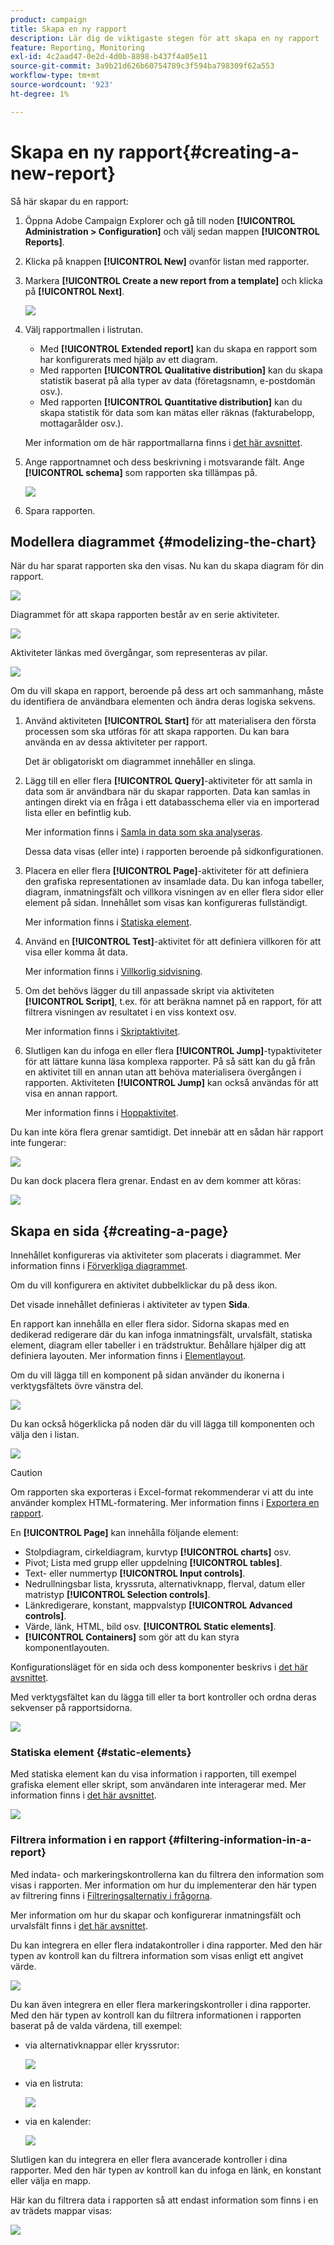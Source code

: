 ```yaml
---
product: campaign
title: Skapa en ny rapport
description: Lär dig de viktigaste stegen för att skapa en ny rapport
feature: Reporting, Monitoring
exl-id: 4c2aad47-0e2d-4d0b-8898-b437f4a05e11
source-git-commit: 3a9b21d626b60754789c3f594ba798309f62a553
workflow-type: tm+mt
source-wordcount: '923'
ht-degree: 1%

---
```


# Skapa en ny rapport{#creating-a-new-report}



Så här skapar du en rapport:

1. Öppna Adobe Campaign Explorer och gå till noden **[!UICONTROL Administration > Configuration]** och välj sedan mappen **[!UICONTROL Reports]**.
1. Klicka på knappen **[!UICONTROL New]** ovanför listan med rapporter.
1. Markera **[!UICONTROL Create a new report from a template]** och klicka på **[!UICONTROL Next]**.

   ![](assets/s_ncs_advuser_report_wizard_new_01.png)

1. Välj rapportmallen i listrutan.

   * Med **[!UICONTROL Extended report]** kan du skapa en rapport som har konfigurerats med hjälp av ett diagram.
   * Med rapporten **[!UICONTROL Qualitative distribution]** kan du skapa statistik baserat på alla typer av data (företagsnamn, e-postdomän osv.).
   * Med rapporten **[!UICONTROL Quantitative distribution]** kan du skapa statistik för data som kan mätas eller räknas (fakturabelopp, mottagarålder osv.).

   Mer information om de här rapportmallarna finns i [det här avsnittet](../../reporting/using/about-descriptive-analysis.md).

1. Ange rapportnamnet och dess beskrivning i motsvarande fält. Ange **[!UICONTROL schema]** som rapporten ska tillämpas på.

   ![](assets/s_ncs_advuser_report_wizard_020.png)

1. Spara rapporten.

## Modellera diagrammet {#modelizing-the-chart}

När du har sparat rapporten ska den visas. Nu kan du skapa diagram för din rapport.

![](assets/s_ncs_user_report_wizard_021.png)

Diagrammet för att skapa rapporten består av en serie aktiviteter.

![](assets/s_ncs_advuser_report_wizard_031.png)

Aktiviteter länkas med övergångar, som representeras av pilar.

![](assets/s_ncs_advuser_report_wizard_032.png)

Om du vill skapa en rapport, beroende på dess art och sammanhang, måste du identifiera de användbara elementen och ändra deras logiska sekvens.

1. Använd aktiviteten **[!UICONTROL Start]** för att materialisera den första processen som ska utföras för att skapa rapporten. Du kan bara använda en av dessa aktiviteter per rapport.

   Det är obligatoriskt om diagrammet innehåller en slinga.

1. Lägg till en eller flera **[!UICONTROL Query]**-aktiviteter för att samla in data som är användbara när du skapar rapporten. Data kan samlas in antingen direkt via en fråga i ett databasschema eller via en importerad lista eller en befintlig kub.

   Mer information finns i [Samla in data som ska analyseras](../../reporting/using/collecting-data-to-analyze.md).

   Dessa data visas (eller inte) i rapporten beroende på sidkonfigurationen.

1. Placera en eller flera **[!UICONTROL Page]**-aktiviteter för att definiera den grafiska representationen av insamlade data. Du kan infoga tabeller, diagram, inmatningsfält och villkora visningen av en eller flera sidor eller element på sidan. Innehållet som visas kan konfigureras fullständigt.

   Mer information finns i [Statiska element](#static-elements).

1. Använd en **[!UICONTROL Test]**-aktivitet för att definiera villkoren för att visa eller komma åt data.

   Mer information finns i [Villkorlig sidvisning](../../reporting/using/defining-a-conditional-content.md#conditioning-page-display).

1. Om det behövs lägger du till anpassade skript via aktiviteten **[!UICONTROL Script]**, t.ex. för att beräkna namnet på en rapport, för att filtrera visningen av resultatet i en viss kontext osv.

   Mer information finns i [Skriptaktivitet](../../reporting/using/advanced-functionalities.md#script-activity).

1. Slutligen kan du infoga en eller flera **[!UICONTROL Jump]**-typaktiviteter för att lättare kunna läsa komplexa rapporter. På så sätt kan du gå från en aktivitet till en annan utan att behöva materialisera övergången i rapporten. Aktiviteten **[!UICONTROL Jump]** kan också användas för att visa en annan rapport.

   Mer information finns i [Hoppaktivitet](../../reporting/using/advanced-functionalities.md#jump-activity).

Du kan inte köra flera grenar samtidigt. Det innebär att en sådan här rapport inte fungerar:

![](assets/reporting_graph_sample_ko.png)

Du kan dock placera flera grenar. Endast en av dem kommer att köras:

![](assets/reporting_graph_sample_ok.png)

## Skapa en sida {#creating-a-page}

Innehållet konfigureras via aktiviteter som placerats i diagrammet. Mer information finns i [Förverkliga diagrammet](#modelizing-the-chart).

Om du vill konfigurera en aktivitet dubbelklickar du på dess ikon.

Det visade innehållet definieras i aktiviteter av typen **Sida**.

En rapport kan innehålla en eller flera sidor. Sidorna skapas med en dedikerad redigerare där du kan infoga inmatningsfält, urvalsfält, statiska element, diagram eller tabeller i en trädstruktur. Behållare hjälper dig att definiera layouten. Mer information finns i [Elementlayout](../../reporting/using/element-layout.md).

Om du vill lägga till en komponent på sidan använder du ikonerna i verktygsfältets övre vänstra del.

![](assets/reporting_add_component_in_page.png)

Du kan också högerklicka på noden där du vill lägga till komponenten och välja den i listan.

![](assets/s_ncs_advuser_report_wizard_09.png)

>[!CAUTION]
>
>Om rapporten ska exporteras i Excel-format rekommenderar vi att du inte använder komplex HTML-formatering. Mer information finns i [Exportera en rapport](../../reporting/using/actions-on-reports.md#exporting-a-report).

En **[!UICONTROL Page]** kan innehålla följande element:

* Stolpdiagram, cirkeldiagram, kurvtyp **[!UICONTROL charts]** osv.
* Pivot; Lista med grupp eller uppdelning **[!UICONTROL tables]**.
* Text- eller nummertyp **[!UICONTROL Input controls]**.
* Nedrullningsbar lista, kryssruta, alternativknapp, flerval, datum eller matristyp **[!UICONTROL Selection controls]**.
* Länkredigerare, konstant, mappvalstyp **[!UICONTROL Advanced controls]**.
* Värde, länk, HTML, bild osv. **[!UICONTROL Static elements]**.
* **[!UICONTROL Containers]** som gör att du kan styra komponentlayouten.

Konfigurationsläget för en sida och dess komponenter beskrivs i [det här avsnittet](../../web/using/about-web-forms.md).

Med verktygsfältet kan du lägga till eller ta bort kontroller och ordna deras sekvenser på rapportsidorna.

![](assets/s_ncs_advuser_report_wizard_08.png)

### Statiska element {#static-elements}

Med statiska element kan du visa information i rapporten, till exempel grafiska element eller skript, som användaren inte interagerar med. Mer information finns i [det här avsnittet](../../web/using/static-elements-in-a-web-form.md#inserting-html-content).

![](assets/s_advuser_report_page_activity_03.png)

### Filtrera information i en rapport {#filtering-information-in-a-report}

Med indata- och markeringskontrollerna kan du filtrera den information som visas i rapporten. Mer information om hur du implementerar den här typen av filtrering finns i [Filtreringsalternativ i frågorna](../../reporting/using/collecting-data-to-analyze.md#filtering-options-in-the-queries).

Mer information om hur du skapar och konfigurerar inmatningsfält och urvalsfält finns i [det här avsnittet](../../web/using/about-web-forms.md).

Du kan integrera en eller flera indatakontroller i dina rapporter. Med den här typen av kontroll kan du filtrera information som visas enligt ett angivet värde.

![](assets/reporting_control_text.png)

Du kan även integrera en eller flera markeringskontroller i dina rapporter. Med den här typen av kontroll kan du filtrera informationen i rapporten baserat på de valda värdena, till exempel:

* via alternativknappar eller kryssrutor:

  ![](assets/reporting_radio_buttons.png)

* via en listruta:

  ![](assets/reporting_control_list.png)

* via en kalender:

  ![](assets/reporting_control_date.png)

Slutligen kan du integrera en eller flera avancerade kontroller i dina rapporter. Med den här typen av kontroll kan du infoga en länk, en konstant eller välja en mapp.

Här kan du filtrera data i rapporten så att endast information som finns i en av trädets mappar visas:

![](assets/reporting_control_folder.png)
